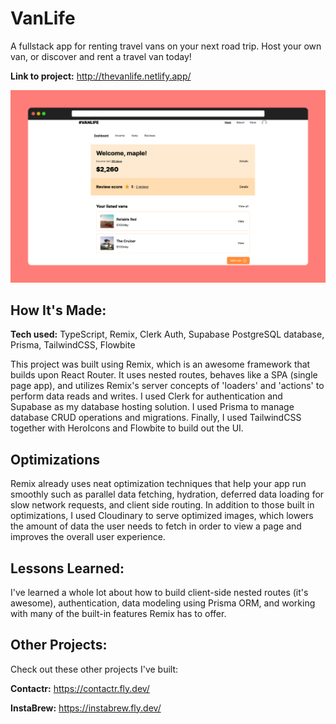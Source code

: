 # VanLife

A fullstack app for renting travel vans on your next road trip. Host your own van, or discover and rent a travel van today!

**Link to project:** http://thevanlife.netlify.app/

<img src="https://raw.githubusercontent.com/anthonypz/VanLife/main/docs/screenshots/vanlife-demo.png" alt="project demo" width="550"/>

## How It's Made:

**Tech used:** TypeScript, Remix, Clerk Auth, Supabase PostgreSQL database, Prisma, TailwindCSS, Flowbite

This project was built using Remix, which is an awesome framework that builds upon React Router. It uses nested routes, behaves like a SPA (single page app), and utilizes Remix's server concepts of 'loaders' and 'actions' to perform data reads and writes. I used Clerk for authentication and Supabase as my database hosting solution. I used Prisma to manage database CRUD operations and migrations. Finally, I used TailwindCSS together with HeroIcons and Flowbite to build out the UI.

## Optimizations

Remix already uses neat optimization techniques that help your app run smoothly such as parallel data fetching, hydration, deferred data loading for slow network requests, and client side routing. In addition to those built in optimizations, I used Cloudinary to serve optimized images, which lowers the amount of data the user needs to fetch in order to view a page and improves the overall user experience.

## Lessons Learned:

I've learned a whole lot about how to build client-side nested routes (it's awesome), authentication, data modeling using Prisma ORM, and working with many of the built-in features Remix has to offer.

## Other Projects:

Check out these other projects I've built:

**Contactr:** https://contactr.fly.dev/

**InstaBrew:** https://instabrew.fly.dev/
